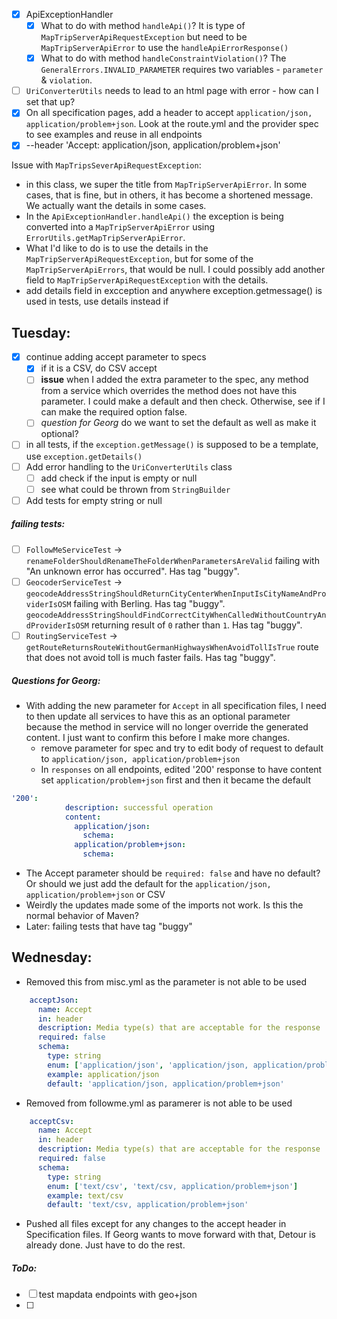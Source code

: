 - [x] ApiExceptionHandler 
	- [x] What to do with method `handleApi()`? It is type of `MapTripServerApiRequestException` but need to be `MapTripServerApiError` to use the `handleApiErrorResponse()`
	- [x] What to do with method `handleConstraintViolation()`? The `GeneralErrors.INVALID_PARAMETER` requires two variables - `parameter` & `violation`. 
- [ ] `UriConverterUtils` needs to lead to an html page with error - how can I set that up? 
- [x] On all specification pages, add a header to accept `application/json, application/problem+json`. Look at the route.yml and the provider spec to see examples and reuse in all endpoints
- [x] --header 'Accept: application/json, application/problem+json'

Issue with `MapTripsSeverApiRequestException`:
- in this class, we super the title from `MapTripServerApiError`. In some cases, that is fine, but in others, it has become a shortened message. We actually want the details in some cases. 
- In the `ApiExceptionHandler.handleApi()` the exception is being converted into a `MapTripServerApiError` using `ErrorUtils.getMapTripServerApiError`. 
- What I'd like to do is to use the details in the `MapTripServerApiRequestException`, but for some of the `MapTripServerApiErrors`, that would be null. I could possibly add another field to `MapTripServerApiRequestException` with the details. 
- add details field in excception and anywhere exception.getmessage() is used in tests, use details instead if 

## Tuesday: 
- [x] continue adding accept parameter to specs
	- [x] if it is a CSV, do CSV accept
	- [ ] **issue** when I added the extra parameter to the spec, any method from a service which overrides the method does not have this parameter. I could make a default and then check. Otherwise, see if I can make the required option false. 
	- [ ] *question for Georg* do we want to set the default as well as make it optional? 
- [ ] in all tests, if the `exception.getMessage()` is supposed to be a template, use `exception.getDetails()`
- [ ] Add error handling to the `UriConverterUtils` class 
	- [ ] add check if the input is empty or null
	- [ ] see what could be thrown from `StringBuilder`
- [ ] Add tests for empty string or null 
##### failing tests:
- [ ] `FollowMeServiceTest` -> `renameFolderShouldRenameTheFolderWhenParametersAreValid` failing with "An unknown error has occurred". Has tag "buggy".
- [ ] `GeocoderServiceTest` -> `geocodeAddressStringShouldReturnCityCenterWhenInputIsCityNameAndProviderIsOSM` failing with Berling. Has tag "buggy". `geocodeAddressStringShouldFindCorrectCityWhenCalledWithoutCountryAndProviderIsOSM` returning result of `0` rather than `1`. Has tag "buggy".
- [ ] `RoutingServiceTest` -> `getRouteReturnsRouteWithoutGermanHighwaysWhenAvoidTollIsTrue` route that does not avoid toll is much faster fails. Has tag "buggy".
##### Questions for Georg:
- With adding the new parameter for `Accept` in all specification files, I need to then update all services to have this as an optional parameter because the method in service will no longer override the generated content. I just want to confirm this before I make more changes.
	-  remove parameter for spec and try to edit body of request to default to `application/json, application/problem+json`
	- In `responses` on all endpoints, edited '200' response to have content set `application/problem+json` first and then it became the default
```yaml
'200':
            description: successful operation
            content: 
              application/json:
                schema:
              application/problem+json:
                schema:
```
- The Accept parameter should be `required: false` and have no default? Or should we just add the default for the `application/json, application/problem+json` or CSV
- Weirdly the updates made some of the imports not work. Is this the normal behavior of Maven? 
- Later: failing tests that have tag "buggy" 

## Wednesday:
- Removed this from misc.yml as the parameter is not able to be used
```yaml
    acceptJson:
      name: Accept
      in: header
      description: Media type(s) that are acceptable for the response
      required: false
      schema:
        type: string
        enum: ['application/json', 'application/json, application/problem+json']
        example: application/json 
        default: 'application/json, application/problem+json'
```
- Removed from followme.yml as paramerer is not able to be used
```yaml
    acceptCsv: 
      name: Accept
      in: header
      description: Media type(s) that are acceptable for the response
      required: false
      schema:
        type: string
        enum: ['text/csv', 'text/csv, application/problem+json']
        example: text/csv
        default: 'text/csv, application/problem+json'
```
- Pushed all files except for any changes to the accept header in Specification files. If Georg wants to move forward with that, Detour is already done. Just have to do the rest. 

##### ToDo: 
- [ ] test mapdata endpoints with geo+json
- [ ] 